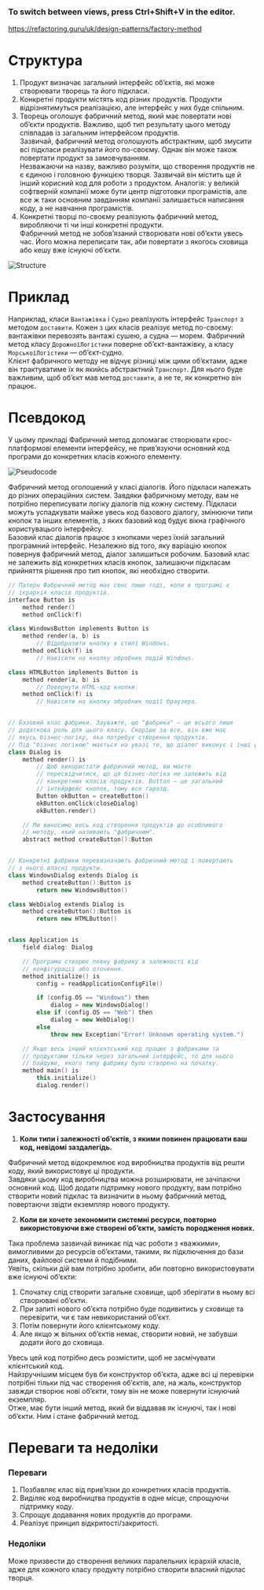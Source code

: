 ### To switch between views, press Ctrl+Shift+V in the editor.

https://refactoring.guru/uk/design-patterns/factory-method

# Структура
1. Продукт визначає загальний інтерфейс об’єктів, які може створювати творець та його підкласи.
2. Конкретні продукти містять код різних продуктів. Продукти відрізнятимуться реалізацією, але інтерфейс у них буде спільним.
3. Творець оголошує фабричний метод, який має повертати нові об’єкти продуктів. Важливо, щоб тип результату цього методу співпадав із загальним інтерфейсом продуктів.  
Зазвичай, фабричний метод оголошують абстрактним, щоб змусити всі підкласи реалізувати його по-своєму. Однак він може також повертати продукт за замовчуванням.  
Незважаючи на назву, важливо розуміти, що створення продуктів не є єдиною і головною функцією творця. Зазвичай він містить ще й інший корисний код для роботи з продуктом. Аналогія: у великій софтверній компанії може бути центр підготовки програмістів, але все ж таки основним завданням компанії залишається написання коду, а не навчання програмістів.
4. Конкретні творці по-своєму реалізують фабричний метод, виробляючи ті чи інші конкретні продукти.  
Фабричний метод не зобов’язаний створювати нові об’єкти увесь час. Його можна переписати так, аби повертати з якогось сховища або кешу вже існуючі об’єкти.

![Structure](img/Structure.png "Structure")


# Приклад

Наприклад, класи `Вантажівка` і `Судно` реалізують інтерфейс `Транспорт` з методом `доставити`. Кожен з цих класів реалізує метод по-своєму: вантажівки перевозять вантажі сушею, а судна — морем. Фабричний метод класу `ДорожноїЛогістики` поверне об’єкт-вантажівку, а класу `МорськоїЛогістики` — об’єкт-судно.  
Клієнт фабричного методу не відчує різниці між цими об’єктами, адже він трактуватиме їх як якийсь абстрактний `Транспорт`. Для нього буде важливим, щоб об’єкт мав метод `доставити`, а не те, як конкретно він працює.

# Псевдокод
У цьому прикладі Фабричний метод допомагає створювати крос-платформові елементи інтерфейсу, не прив’язуючи основний код програми до конкретних класів кожного елементу.

![Pseudocode](img/Pseudocode.png "Pseudocode")

Фабричний метод оголошений у класі діалогів. Його підкласи належать до різних операційних систем. Завдяки фабричному методу, вам не потрібно переписувати логіку діалогів під кожну систему. Підкласи можуть успадкувати майже увесь код базового діалогу, змінюючи типи кнопок та інших елементів, з яких базовий код будує вікна графічного користувацього інтерфейсу.  
Базовий клас діалогів працює з кнопками через їхній загальний програмний інтерфейс. Незалежно від того, яку варіацію кнопок повернув фабричний метод, діалог залишиться робочим. Базовий клас не залежить від конкретних класів кнопок, залишаючи підкласам прийняття рішення про тип кнопок, які необхідно створити.


```c++
// Патерн Фабричний метод має сенс лише тоді, коли в програмі є
// ієрархія класів продуктів.
interface Button is
    method render()
    method onClick(f)

class WindowsButton implements Button is
    method render(a, b) is
        // Відобразити кнопку в стилі Windows.
    method onClick(f) is
        // Навісити на кнопку обробник подій Windows.

class HTMLButton implements Button is
    method render(a, b) is
        // Повернути HTML-код кнопки.
    method onClick(f) is
        // Навісити на кнопку обробник події браузера.


// Базовий клас фабрики. Зауважте, що "фабрика" — це всього лише
// додаткова роль для цього класу. Скоріше за все, він вже має
// якусь бізнес-логіку, яка потребує створення продуктів.
// Під "бізнес логікою" мається на увазі те, що діалог виконує і інші функції, окрім створення кнопок.
class Dialog is
    method render() is
        // Щоб використати фабричний метод, ви маєте
        // пересвідчитися, що ця бізнес-логіка не залежить від
        // конкретних класів продуктів. Button — це загальний
        // інтейрфейс кнопок, тому все гаразд.
        Button okButton = createButton()
        okButton.onClick(closeDialog)
        okButton.render()

    // Ми виносимо весь код створення продуктів до особливого
    // методу, який називають "фабричним".
    abstract method createButton():Button


// Конкретні фабрики перевизначають фабричний метод і повертають
// з нього власні продукти.
class WindowsDialog extends Dialog is
    method createButton():Button is
        return new WindowsButton()

class WebDialog extends Dialog is
    method createButton():Button is
        return new HTMLButton()


class Application is
    field dialog: Dialog

    // Програма створює певну фабрику в залежності від
    // конфігурації або оточення.
    method initialize() is
        config = readApplicationConfigFile()

        if (config.OS == "Windows") then
            dialog = new WindowsDialog()
        else if (config.OS == "Web") then
            dialog = new WebDialog()
        else
            throw new Exception("Error! Unknown operating system.")

    // Якщо весь інший клієнтський код працює з фабриками та
    // продуктами тільки через загальний інтерфейс, то для нього
    // байдуже, якого типу фабрику було створено на початку.
    method main() is
        this.initialize()
        dialog.render()
```

# Застосування
1. **Коли типи і залежності об’єктів, з якими повинен працювати ваш код, невідомі заздалегідь.**

Фабричний метод відокремлює код виробництва продуктів від решти коду, який використовує ці продукти.  
Завдяки цьому код виробництва можна розширювати, не зачіпаючи основний код. Щоб додати підтримку нового продукту, вам потрібно створити новий підклас та визначити в ньому фабричний метод, повертаючи звідти екземпляр нового продукту.

2. **Коли ви хочете зекономити системні ресурси, повторно використовуючи вже створені об’єкти, замість породження нових.**

Така проблема зазвичай виникає під час роботи з «важкими», вимогливими до ресурсів об’єктами, такими, як підключення до бази даних, файлової системи й подібними.  
Уявіть, скільки дій вам потрібно зробити, аби повторно використовувати вже існуючі об’єкти:  
1) Спочатку слід створити загальне сховище, щоб зберігати в ньому всі створювані об’єкти.
2) При запиті нового об’єкта потрібно буде подивитись у сховище та перевірити, чи є там невикористаний об’єкт.
3) Потім повернути його клієнтському коду.  
4) Але якщо ж вільних об’єктів немає, створити новий, не забувши додати його до сховища.

Увесь цей код потрібно десь розмістити, щоб не засмічувати клієнтський код.  
Найзручнішим місцем був би конструктор об’єкта, адже всі ці перевірки потрібні тільки під час створення об’єктів, але, на жаль, конструктор завжди створює нові об’єкти, тому він не може повернути існуючий екземпляр.  
Отже, має бути інший метод, який би віддавав як існуючі, так і нові об’єкти. Ним і стане фабричний метод.  

# Переваги та недоліки

### Переваги
1. Позбавляє клас від прив’язки до конкретних класів продуктів.
2. Виділяє код виробництва продуктів в одне місце, спрощуючи підтримку коду.
3. Спрощує додавання нових продуктів до програми.
4. Реалізує принцип відкритості/закритості.

### Недоліки
Може призвести до створення великих паралельних ієрархій класів, адже для кожного класу продукту потрібно створити власний підклас творця.